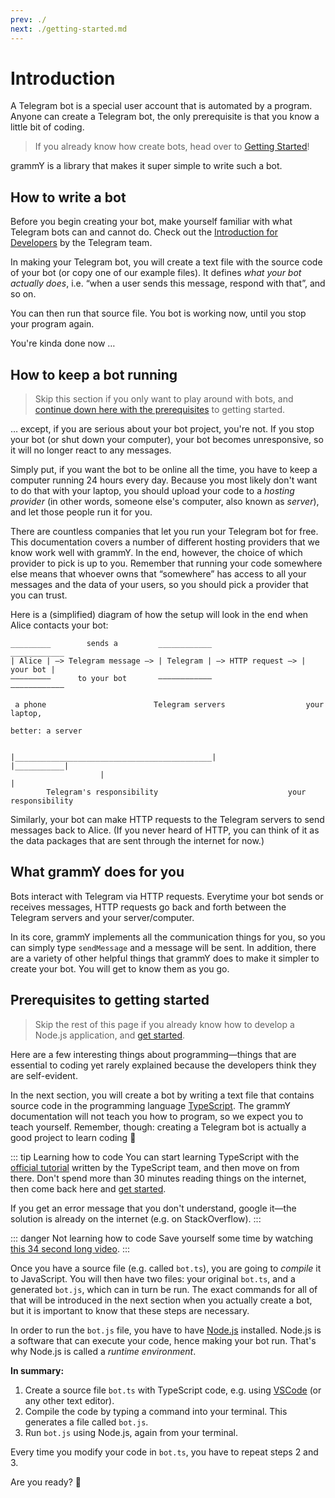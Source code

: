 ```yaml
---
prev: ./
next: ./getting-started.md
---
```


# Introduction

A Telegram bot is a special user account that is automated by a program.
Anyone can create a Telegram bot, the only prerequisite is that you know a little bit of coding.

> If you already know how create bots, head over to [Getting Started](./getting-started.md)!

grammY is a library that makes it super simple to write such a bot.

## How to write a bot

Before you begin creating your bot, make yourself familiar with what Telegram bots can and cannot do.
Check out the [Introduction for Developers](https://core.telegram.org/bots) by the Telegram team.

In making your Telegram bot, you will create a text file with the source code of your bot (or copy one of our example files).
It defines _what your bot actually does_, i.e. “when a user sends this message, respond with that”, and so on.

You can then run that source file.
You bot is working now, until you stop your program again.

You're kinda done now …

## How to keep a bot running

> Skip this section if you only want to play around with bots, and [continue down here with the prerequisites](./#prerequisites-to-getting-started) to getting started.

… except, if you are serious about your bot project, you're not.
If you stop your bot (or shut down your computer), your bot becomes unresponsive, so it will no longer react to any messages.

Simply put, if you want the bot to be online all the time, you have to keep a computer running 24 hours every day.
Because you most likely don't want to do that with your laptop, you should upload your code to a _hosting provider_ (in other words, someone else's computer, also known as _server_), and let those people run it for you.

There are countless companies that let you run your Telegram bot for free.
This documentation covers a number of different hosting providers that we know work well with grammY.
In the end, however, the choice of which provider to pick is up to you.
Remember that running your code somewhere else means that whoever owns that “somewhere” has access to all your messages and the data of your users, so you should pick a provider that you can trust.

Here is a (simplified) diagram of how the setup will look in the end when Alice contacts your bot:

```asciiart:no-line-numbers
_________        sends a         ____________                    ____________
| Alice | —> Telegram message —> | Telegram | —> HTTP request —> | your bot |
—————————      to your bot       ————————————                    ————————————

 a phone                        Telegram servers                  your laptop,
                                                                better: a server


|____________________________________________|                   |___________|
                    |                                                  |
        Telegram's responsibility                             your responsibility
```

<!-- TODO: create a proper diagram instead of the ASCII art -->

Similarly, your bot can make HTTP requests to the Telegram servers to send messages back to Alice.
(If you never heard of HTTP, you can think of it as the data packages that are sent through the internet for now.)

## What grammY does for you

Bots interact with Telegram via HTTP requests.
Everytime your bot sends or receives messages, HTTP requests go back and forth between the Telegram servers and your server/computer.

In its core, grammY implements all the communication things for you, so you can simply type `sendMessage` and a message will be sent.
In addition, there are a variety of other helpful things that grammY does to make it simpler to create your bot.
You will get to know them as you go.

## Prerequisites to getting started

> Skip the rest of this page if you already know how to develop a Node.js application, and [get started](./getting-started.md).

Here are a few interesting things about programming—things that are essential to coding yet rarely explained because the developers think they are self-evident.

In the next section, you will create a bot by writing a text file that contains source code in the programming language [TypeScript](https://www.typescriptlang.org/docs/handbook/typescript-from-scratch.html).
The grammY documentation will not teach you how to program, so we expect you to teach yourself.
Remember, though: creating a Telegram bot is actually a good project to learn coding :rocket:

::: tip Learning how to code
You can start learning TypeScript with the [official tutorial](https://www.typescriptlang.org/docs/handbook/typescript-from-scratch.html) written by the TypeScript team, and then move on from there.
Don't spend more than 30 minutes reading things on the internet, then come back here and [get started](./getting-started.md).

If you get an error message that you don't understand, google it—the solution is already on the internet (e.g. on StackOverflow).
:::

::: danger Not learning how to code
Save yourself some time by watching [this 34 second long video](https://youtu.be/8RtGlWmXGhA).
:::

Once you have a source file (e.g. called `bot.ts`), you are going to _compile_ it to JavaScript.
You will then have two files: your original `bot.ts`, and a generated `bot.js`, which can in turn be run.
The exact commands for all of that will be introduced in the next section when you actually create a bot, but it is important to know that these steps are necessary.

In order to run the `bot.js` file, you have to have [Node.js](https://nodejs.org/en/) installed.
Node.js is a software that can execute your code, hence making your bot run.
That's why Node.js is called a _runtime environment_.

**In summary:**

1. Create a source file `bot.ts` with TypeScript code, e.g. using [VSCode](https://code.visualstudio.com/) (or any other text editor).
2. Compile the code by typing a command into your terminal. This generates a file called `bot.js`.
3. Run `bot.js` using Node.js, again from your terminal.

Every time you modify your code in `bot.ts`, you have to repeat steps 2 and 3.

Are you ready? :robot:
